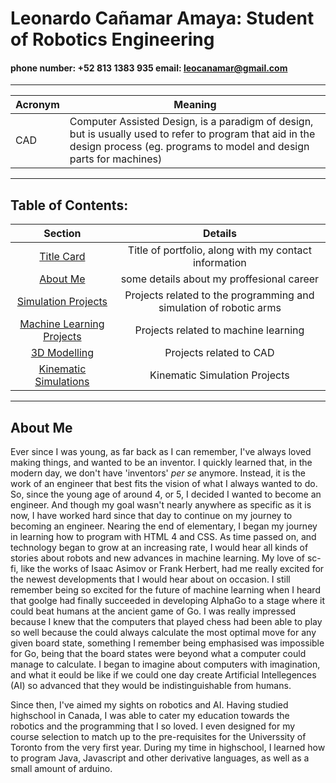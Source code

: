 # Leonardo Cañamar Amaya: Student of Robotics Engineering
#### phone number: +52 813 1383 935 email: leocanamar@gmail.com
****
Acronym | Meaning
---|---
CAD | Computer Assisted Design, is a paradigm of design, but is usually used to refer to program that aid in the design process (eg. programs to model and design parts for machines)
****
## Table of Contents:
 Section | Details
:-------:|:-----------:
[Title Card](#leonardo-cañamar-amaya-student-of-robotics-engineering) | Title of portfolio, along with my contact information
[About Me](#about-me)| some details about my proffesional career
[Simulation Projects][1] | Projects related to the programming and simulation of robotic arms
[Machine Learning Projects][2] | Projects related to machine learning
[3D Modelling][3] | Projects related to CAD
[Kinematic Simulations][4] | Kinematic Simulation Projects
****
## About Me
Ever since I was young, as far back as I can remember, I've always loved making things, and wanted to be an inventor. I quickly learned that, in the modern day, we don't have 'inventors' _per se_ anymore. Instead, it is the work of an engineer that best fits the vision of what I always wanted to do. So, since the young age of around 4, or 5, I decided I wanted to become an engineer. And though my goal wasn't nearly anywhere as specific as it is now, I have worked hard since that day to continue on my journey to becoming an engineer. Nearing the end of elementary, I began my journey in learning how to program  with HTML 4 and CSS. As time passed on, and technology began to grow at an increasing rate, I would hear all kinds of stories about robots and new advances in machine learning. My love of sc-fi, like the works of Isaac Asimov or Frank Herbert, had me really excited for the newest developments that I would hear about on occasion. I still remember being so excited for the future of machine learning when I heard that goolge had finally succeeded in developing AlphaGo to a stage where it could beat humans at the ancient game of Go. I was really impressed because I knew that the computers that played chess had been able to play so well because the could always calculate the most optimal move for any given board state, something I remember being emphasised was impossible for Go, being that the board states were beyond what a computer could manage to calculate. I began to imagine about computers with imagination, and what it eould be like if we could one day create Artificial Intellegences (AI) so advanced that they would be indistinguishable from humans.

Since then, I've aimed my sights on robotics and AI. Having studied highschool in Canada, I was able to cater my education towards the robotics and the programming that I so loved. I even designed for my course selection to match up to the pre-requisites for the Universsity of Toronto from the very first year. During my time in highschool, I learned how to program Java, Javascript and other derivative languages, as well as a small amount of arduino.


[1]: https://github.com/ReedOcean-RainCity/my-WIP-portfolio/blob/c2caeb2b9ea2890f7ce31d31022cc239288ecc0b/Robot%20Simulations%20and%20Programming/Project_Index.md
[2]: https://github.com/ReedOcean-RainCity/my-WIP-portfolio/blob/b316e02b5ee90f25743dcb7d4fe5865069db0ad3/Machine%20Learning/projects_details.md
[3]: https://github.com/ReedOcean-RainCity/my-WIP-portfolio/blob/e8813275ec6aff193661ae7fdd451373c9299c77/3D%20Models/Project_details.md
[4]: https://github.com/ReedOcean-RainCity/my-WIP-portfolio/tree/3bb2020253d7628e56032e8cfe0ecb04c739e817/Kinematic%20Simulations
